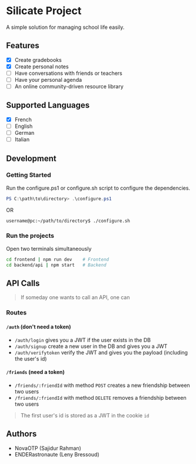 # Silicate Project

A simple solution for managing school life easily.

## Features

- [x] Create gradebooks
- [x] Create personal notes
- [ ] Have conversations with friends or teachers
- [ ] Have your personal agenda
- [ ] An online community-driven resource library

## Supported Languages

- [x] French
- [ ] English
- [ ] German
- [ ] Italian

## Development

### Getting Started

Run the configure.ps1 or configure.sh script to configure the dependencies.

```powershell
PS C:\path\to\directory> .\configure.ps1
```

OR

```bash
username@pc:~/path/to/directory$ ./configure.sh
```

### Run the projects

Open two terminals simultaneously

```bash
cd frontend | npm run dev    # Frontend
cd backend/api | npm start   # Backend
```

## API Calls

> If someday one wants to call an API, one can

### Routes

#### `/auth` (don't need a token)

- `/auth/login` gives you a JWT if the user exists in the DB
- `/auth/signup` create a new user in the DB and gives you a JWT
- `/auth/verifytoken` verify the JWT and gives you the payload (including the user's id)

#### `/friends` (need a token)

- `/friends/:friendId` with method `POST` creates a new friendship between two users
- `/friends/:friendId` with method `DELETE` removes a friendship between two users

> The first user's id is stored as a JWT in the cookie `id`

## Authors

- NovaOTP (Sajidur Rahman)
- ENDERastronaute (Leny Bressoud)
